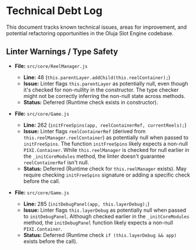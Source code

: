 # Technical Debt Log

This document tracks known technical issues, areas for improvement, and potential refactoring opportunities in the Oluja Slot Engine codebase.

## Linter Warnings / Type Safety

*   **File:** `src/core/ReelManager.js`
    *   **Line:** 48 (`this.parentLayer.addChild(this.reelContainer);`)
    *   **Issue:** Linter flags `this.parentLayer` as potentially null, even though it's checked for non-nullity in the constructor. The type checker might not be correctly inferring the non-null state across methods.
    *   **Status:** Deferred (Runtime check exists in constructor).

*   **File:** `src/core/Game.js`
    *   **Line:** 262 (`initFreeSpins(app, reelContainerRef, currentReels);`)
    *   **Issue:** Linter flags `reelContainerRef` (derived from `this.reelManager.reelContainer`) as potentially null when passed to `initFreeSpins`. The function `initFreeSpins` likely expects a non-null `PIXI.Container`. While `this.reelManager` is checked for null earlier in the `_initCoreModules` method, the linter doesn't guarantee `reelContainerRef` isn't null.
    *   **Status:** Deferred (Runtime check for `this.reelManager` exists). May require checking `initFreeSpins` signature or adding a specific check before the call.

*   **File:** `src/core/Game.js`
    *   **Line:** 285 (`initDebugPanel(app, this.layerDebug);`)
    *   **Issue:** Linter flags `this.layerDebug` as potentially null when passed to `initDebugPanel`. Although checked earlier in the `_initCoreModules` method, the `initDebugPanel` function likely expects a non-null `PIXI.Container`.
    *   **Status:** Deferred (Runtime check `if (this.layerDebug && app)` exists before the call).
